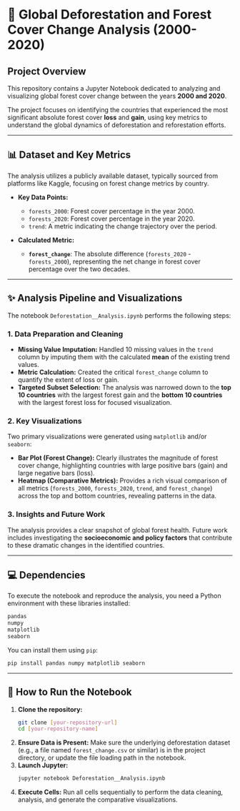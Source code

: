 
# 🌳 Global Deforestation and Forest Cover Change Analysis (2000-2020)

## Project Overview

This repository contains a Jupyter Notebook dedicated to analyzing and visualizing global forest cover change between the years **2000 and 2020**.

The project focuses on identifying the countries that experienced the most significant absolute forest cover **loss** and **gain**, using key metrics to understand the global dynamics of deforestation and reforestation efforts.

---

## 📊 Dataset and Key Metrics

The analysis utilizes a publicly available dataset, typically sourced from platforms like Kaggle, focusing on forest change metrics by country.

* **Key Data Points:**
    * `forests_2000`: Forest cover percentage in the year 2000.
    * `forests_2020`: Forest cover percentage in the year 2020.
    * `trend`: A metric indicating the change trajectory over the period.

* **Calculated Metric:**
    * **`forest_change`**: The absolute difference (`forests_2020` - `forests_2000`), representing the net change in forest cover percentage over the two decades.

---

## ✨ Analysis Pipeline and Visualizations

The notebook `Deforestation__Analysis.ipynb` performs the following steps:

### 1. Data Preparation and Cleaning
* **Missing Value Imputation:** Handled 10 missing values in the `trend` column by imputing them with the calculated **mean** of the existing trend values.
* **Metric Calculation:** Created the critical `forest_change` column to quantify the extent of loss or gain.
* **Targeted Subset Selection:** The analysis was narrowed down to the **top 10 countries** with the largest forest gain and the **bottom 10 countries** with the largest forest loss for focused visualization.

### 2. Key Visualizations
Two primary visualizations were generated using `matplotlib` and/or `seaborn`:

* **Bar Plot (Forest Change):** Clearly illustrates the magnitude of forest cover change, highlighting countries with large positive bars (gain) and large negative bars (loss).
* **Heatmap (Comparative Metrics):** Provides a rich visual comparison of all metrics (`forests_2000`, `forests_2020`, `trend`, and `forest_change`) across the top and bottom countries, revealing patterns in the data.

### 3. Insights and Future Work
The analysis provides a clear snapshot of global forest health. Future work includes investigating the **socioeconomic and policy factors** that contribute to these dramatic changes in the identified countries.

---

## 💻 Dependencies

To execute the notebook and reproduce the analysis, you need a Python environment with these libraries installed:

```bash
pandas
numpy
matplotlib
seaborn
````

You can install them using `pip`:

```bash
pip install pandas numpy matplotlib seaborn
```

-----

## 🚀 How to Run the Notebook

1.  **Clone the repository:**
    ```bash
    git clone [your-repository-url]
    cd [your-repository-name]
    ```
2.  **Ensure Data is Present:** Make sure the underlying deforestation dataset (e.g., a file named `forest_change.csv` or similar) is in the project directory, or update the file loading path in the notebook.
3.  **Launch Jupyter:**
    ```bash
    jupyter notebook Deforestation__Analysis.ipynb
    ```
4.  **Execute Cells:** Run all cells sequentially to perform the data cleaning, analysis, and generate the comparative visualizations.

<!-- end list -->

```
```
